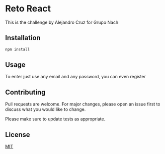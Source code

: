 # Reto React

This is the challenge by Alejandro Cruz for Grupo Nach

## Installation

```bash
npm install 
```
## Usage

To enter just use any email and any password, you can even register

## Contributing

Pull requests are welcome. For major changes, please open an issue first
to discuss what you would like to change.

Please make sure to update tests as appropriate.

## License

[MIT](https://choosealicense.com/licenses/mit/)